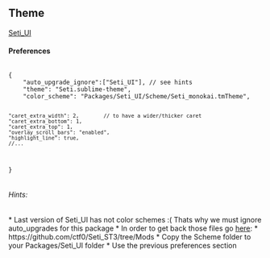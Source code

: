 <h2>Theme</h2>
<a href="//packagecontrol.io/packages/Seti_UI">Seti_UI</a>

<h4>Preferences</h4>
<pre><code>
{
    "auto_upgrade_ignore":["Seti_UI"], // see hints
    "theme": "Seti.sublime-theme",
    "color_scheme": "Packages/Seti_UI/Scheme/Seti_monokai.tmTheme",
    
    "caret_extra_width": 2,        // to have a wider/thicker caret
    "caret_extra_bottom": 1,
    "caret_extra_top": 1,
    "overlay_scroll_bars": "enabled",
    "highlight_line": true,
    //...
}
</code></pre>

<h6>Hints:</h6>
* Last version of Seti_UI has not color schemes :( Thats why we must ignore auto_upgrades for this package
* In order to get back those files go <a href="//github.com/ctf0/Seti_ST3/tree/Mods">here</a>:
  * https://github.com/ctf0/Seti_ST3/tree/Mods
* Copy the Scheme folder to your Packages/Seti_UI folder
* Use the previous preferences section
